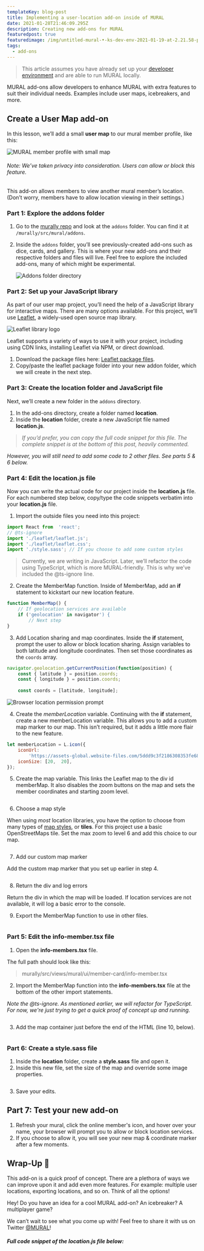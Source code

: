 ```yaml
---
templateKey: blog-post
title: Implementing a user-location add-on inside of MURAL
date: 2021-01-28T21:46:09.295Z
description: Creating new add-ons for MURAL
featuredpost: true
featuredimage: /img/untitled-mural-•-ks-dev-env-2021-01-19-at-2.21.58-pm.jpg
tags:
  - add-ons
---
```

> This article assumes you have already set up your [developer environment](https://github.com/tactivos/dev-env) and are able to run MURAL locally.

MURAL add-ons allow developers to enhance MURAL with extra features to suit their individual needs. Examples include user maps, icebreakers, and more.

## Create a User Map add-on

In this lesson, we’ll add a small **user map** to our mural member profile, like this:

![MURAL member profile with small map](/img/screen-shot-2021-01-19-at-2.18.57-pm.png)

###### Note: We’ve taken privacy into consideration. Users can allow or block this feature.

This add-on allows members to view another mural member’s location. (Don’t worry, members have to allow location viewing in their settings.)

### Part 1: Explore the addons folder

1. Go to the [murally repo](https://github.com/tactivos/murally) and look at the `addons` folder. You can find it at `/murally/src/mural/addons`.
2. Inside the `addons` folder, you’ll see previously-created add-ons such as dice, cards, and gallery. This is where your new add-ons and their respective folders and files will live. Feel free to explore the included add-ons, many of which might be experimental.

   ![Addons folder directory](/img/addonsfolder.jpg)

### Part 2: Set up your JavaScript library

As part of our user map project, you’ll need the help of a JavaScript library for interactive maps. There are many options available. For this project, we’ll use [Leaflet](https://leafletjs.com/index.html), a widely-used open source map library.

![Leaflet library logo](/img/screen-shot-2021-01-22-at-2.16.15-pm.png)

Leaflet supports a variety of ways to use it with your project, including using CDN links, installing Leaflet via NPM, or direct download.

1. Download the package files here: [Leaflet package files](https://leafletjs.com/download.html).
2. Copy/paste the leaflet package folder into your new addon folder, which we will create in the next step.

### Part 3: Create the location folder and JavaScript file

Next, we’ll create a new folder in the `addons` directory.

1. In the add-ons directory, create a folder named **location**.
2. Inside the **location** folder, create a new JavaScript file named **location.js**.

> *If you’d prefer, you can copy the full code snippet for this file. The complete snippet is at the bottom of this post, heavily commented.*

*However, you will still need to add some code to 2 other files. See parts 5 & 6 below.*

### Part 4: Edit the location.js file

Now you can write the actual code for our project inside the **location.js** file. For each numbered step below, copy/type the code snippets verbatim into your **location.js** file.

1. Import the outside files you need into this project:

```js
import React from  'react';
// @ts-ignore
import './leaflet/leaflet.js';
import './leaflet/leaflet.css';
import './style.sass'; // If you choose to add some custom styles
```

> Currently, we are writing in JavaScript. Later, we’ll refactor the code using TypeScript, which is more MURAL-friendly. This is why we’ve included the @ts-ignore line.

2. Create the MemberMap function. Inside of MemberMap, add an **if** statement to kickstart our new location feature.

```javascript
function MemberMap() {
	// If geolocation services are available
	if ('geolocation' in navigator') {
		// Next step
}
```

3. Add Location sharing and map coordinates. Inside the **if** statement, prompt the user to allow or block location sharing. Assign variables to both latitude and longitude coordinates. Then set those coordinates as the `coords` array.

```javascript
navigator.geolocation.getCurrentPosition(function(position) {
	const { latitude } = position.coords;
	const { longitude } = position.coords;
	
	const coords = [latitude, longitude];
```

![Browser location permission prompt](/img/locationprompt.png)

4. Create the *memberLocation* variable. Continuing with the **if** statement, create a new memberLocation variable. This allows you to add a custom map marker to our map. This isn’t required, but it adds a little more flair to the new feature.

```javascript
let memberLocation = L.icon({
	iconUrl:
		'https://assets-global.website-files.com/5ddd9c3f2186308353fe682d/5e93cf2b73fd9d8622880a1d_favicon.png',
	iconSize: [20,  20],
});
```

5. Create the map variable. This links the Leaflet map to the div id memberMap. It also disables the zoom buttons on the map and sets the member coordinates and starting zoom level.

```

```

6. Choose a map style

When using *most* location libraries, you have the option to choose from many types of [map styles](http://leaflet-extras.github.io/leaflet-providers/preview/), or **tiles**. For this project use a basic OpenStreetMaps tile. Set the max zoom to level 6 and add this choice to our map.

```

```

7. Add our custom map marker

Add the custom map marker that you set up earlier in step 4.

```

```

8. Return the div and log errors

Return the div in which the map will be loaded. If location services are not available, it will log a basic error to the console.

9. Export the MemberMap function to use in other files.

```

```

### Part 5: Edit the info-member.tsx file

1. Open the **info-members.tsx** file.

The full path should look like this:

> murally/src/views/mural/ui/member-card/info-member.tsx

2. Import the MemberMap function into the **info-members.tsx** file at the bottom of the other import statements.

*Note the @ts-ignore. As mentioned earlier, we will refactor for TypeScript. For now, we're just trying to get a quick proof of concept up and running.*

```

```

3. Add the map container just before the end of the HTML (line 10, below).

```

```

### Part 6: Create a style.sass file

1. Inside the **location** folder, create a **style.sass** file and open it.
2. Inside this new file, set the size of the map and override some image properties.

```

```

3. Save your edits.

## Part 7: Test your new add-on

1. Refresh your mural, click the online member's icon, and hover over your name, your browser will prompt you to allow or block location services.
2. If you choose to allow it, you will see your new map & coordinate marker after a few moments.

## Wrap-Up 🎉

This add-on is a quick proof of concept. There are a plethora of ways we can improve upon it and add even more features. For example: multiple user locations, exporting locations, and so on. Think of all the options!

Hey! Do you have an idea for a cool MURAL add-on? An icebreaker? A multiplayer game?

We can’t wait to see what you come up with! Feel free to share it with us on Twitter [@MURAL](https://twitter.com/MURAL)!

##### Full code snippet of the location.js file below:

```

```